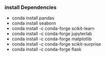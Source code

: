 ### install Dependencies

* conda install pandas
* conda install seaborn
* conda install -c conda-forge scikit-learn
* conda install -c conda-forge jupyterlab
* conda install -c conda-forge matplotlib
* conda install -c conda-forge scikit-surprise
* conda install -c conda-forge flask